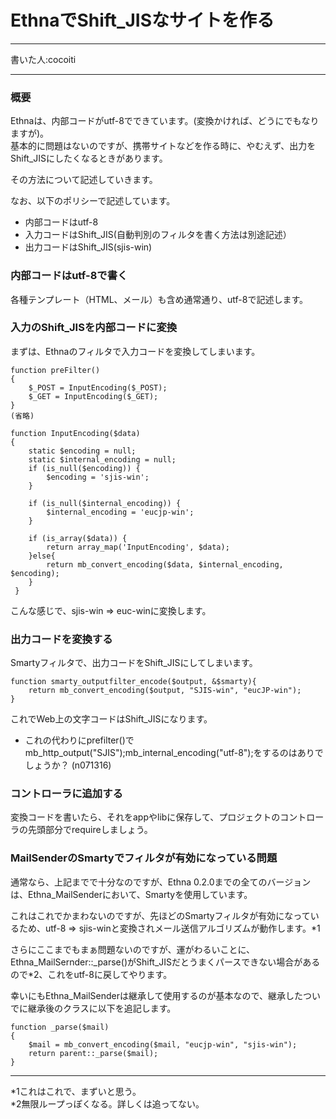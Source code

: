 # EthnaでShift_JISなサイトを作る
* * *

書いた人:cocoiti

* * *

### 概要 [](ethna-document-dev_guide-app-sjis.html#h7e429fc "h7e429fc")

Ethnaは、内部コードがutf-8でできています。(変換かければ、どうにでもなりますが)。  
基本的に問題はないのですが、携帯サイトなどを作る時に、やむえず、出力をShift\_JISにしたくなるときがあります。

その方法について記述していきます。

なお、以下のポリシーで記述しています。

- 内部コードはutf-8
- 入力コードはShift\_JIS(自動判別のフィルタを書く方法は別途記述）
- 出力コードはShift\_JIS(sjis-win)

### 内部コードはutf-8で書く [](ethna-document-dev_guide-app-sjis.html#r1470ae9 "r1470ae9")

各種テンプレート（HTML、メール）も含め通常通り、utf-8で記述します。

### 入力のShift\_JISを内部コードに変換 [](ethna-document-dev_guide-app-sjis.html#m4997005 "m4997005")

まずは、Ethnaのフィルタで入力コードを変換してしまいます。

    function preFilter()
    {
        $_POST = InputEncoding($_POST);
        $_GET = InputEncoding($_GET);
    }
    (省略)
    
    function InputEncoding($data)
    {
        static $encoding = null;
        static $internal_encoding = null;
        if (is_null($encoding)) {
            $encoding = 'sjis-win';
        }
    
        if (is_null($internal_encoding)) {
            $internal_encoding = 'eucjp-win';
        }
    
        if (is_array($data)) {
            return array_map('InputEncoding', $data);
        }else{
            return mb_convert_encoding($data, $internal_encoding, $encoding);
        }
     }

こんな感じで、sjis-win => euc-winに変換します。

### 出力コードを変換する [](ethna-document-dev_guide-app-sjis.html#eac25063 "eac25063")

Smartyフィルタで、出力コードをShift\_JISにしてしまいます。

    function smarty_outputfilter_encode($output, &$smarty){
        return mb_convert_encoding($output, "SJIS-win", "eucJP-win");
    }

これでWeb上の文字コードはShift\_JISになります。

- これの代わりにprefilter()でmb\_http\_output("SJIS");mb\_internal\_encoding("utf-8");をするのはありでしょうか？ (n071316)

### コントローラに追加する [](ethna-document-dev_guide-app-sjis.html#s176e6e2 "s176e6e2")

変換コードを書いたら、それをappやlibに保存して、プロジェクトのコントローラの先頭部分でrequireしましょう。

### MailSenderのSmartyでフィルタが有効になっている問題 [](ethna-document-dev_guide-app-sjis.html#v17b7aef "v17b7aef")

通常なら、上記までで十分なのですが、Ethna 0.2.0までの全てのバージョンは、Ethna\_MailSenderにおいて、Smartyを使用しています。

これはこれでかまわないのですが、先ほどのSmartyフィルタが有効になっているため、utf-8 => sjis-winと変換されメール送信アルゴリズムが動作します。\*1

さらにここまでもまぁ問題ないのですが、運がわるいことに、Ethna\_MailSernder::\_parse()がShift\_JISだとうまくパースできない場合があるので\*2、これをutf-8に戻してやります。

幸いにもEthna\_MailSenderは継承して使用するのが基本なので、継承したついでに継承後のクラスに以下を追記します。

    function _parse($mail)
    {
        $mail = mb_convert_encoding($mail, "eucjp-win", "sjis-win");
        return parent::_parse($mail);
    }

<!-- ??END id:body -->
<!-- ??BEGIN id:summary --><!-- ??BEGIN id:note -->

* * *
\*1これはこれで、まずいと思う。  
\*2無限ループっぽくなる。詳しくは追ってない。  

<!-- ??END id:note -->
